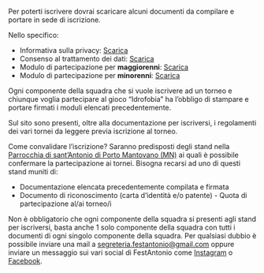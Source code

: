 Per poterti iscrivere dovrai scaricare alcuni documenti da compilare e portare in sede di iscrizione.

Nello specifico: 
- Informativa sulla privacy: [<span class="icon"><i class="fa-solid fa-file-arrow-down"></i></span> Scarica](https://admin.festantonio.it/assets/b1b9732e-2de6-418f-9978-ad4f2c2f9fbe.pdf?download)
- Consenso al trattamento dei dati: [<span class="icon"><i class="fa-solid fa-file-arrow-down"></i></span> Scarica](https://admin.festantonio.it/assets/b069d62d-57fd-4b1a-a220-7bed2be3f4ba.pdf?download)
- Modulo di partecipazione per **maggiorenni**: [<span class="icon"><i class="fa-solid fa-file-arrow-down"></i></span> Scarica](https://admin.festantonio.it/assets/89076e3e-4ba9-4371-a59e-aa0deffe7b8f.pdf?download)
- Modulo di partecipazione per **minorenni**: [<span class="icon"><i class="fa-solid fa-file-arrow-down"></i></span> Scarica](https://admin.festantonio.it/assets/f2c40251-04ae-4818-b4d5-7c4a0bfb7ffc.pdf?download)

Ogni componente della squadra che si vuole iscrivere ad un torneo e chiunque voglia partecipare al gioco “Idrofobia” ha l’obbligo di stampare e portare firmati i moduli elencati precedentemente. 

Sul sito sono presenti, oltre alla documentazione per iscriversi, i regolamenti dei vari tornei da leggere previa iscrizione al torneo.

Come convalidare l’iscrizione? Saranno predisposti degli stand nella [Parrocchia di sant’Antonio di Porto Mantovano (MN)](https://www.google.it/maps/place/Parrocchia+di+Sant'Antonio/@45.1888378,10.7890419,21z/data=!4m5!3m4!1s0x4781d6cbfc142abb:0x6f749529e1dab9f3!8m2!3d45.1888084!4d10.7891736)  ai quali è possibile confermare la partecipazione ai tornei. Bisogna recarsi ad uno di questi stand muniti di: 
- Documentazione elencata precedentemente compilata e firmata 
- Documento di riconoscimento (carta d’identità e/o patente) - Quota di partecipazione al/ai torneo/i

Non è obbligatorio che ogni componente della squadra si presenti agli stand per iscriversi, basta anche 1 solo componente della squadra con tutti i documenti di ogni singolo componente della squadra.
Per qualsiasi dubbio è possibile inviare una mail a [segreteria.festantonio@gmail.com](mailto:segreteria.festantonio@gmail.com) oppure inviare un messaggio sui vari social di FestAntonio come [Instagram](https://www.instagram.com/festantonio22) o [Facebook](https://www.facebook.com/festAntonio2022).